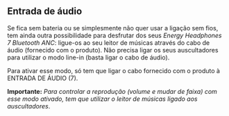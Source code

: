 ## Entrada de áudio

Se fica sem bateria ou se simplesmente não quer usar a ligação sem fios, tem ainda outra possibilidade para desfrutar dos seus *Energy Headphones 7 Bluetooth ANC*: ligue-os ao seu leitor de músicas através do cabo de áudio (fornecido com o produto). Não precisa ligar os seus auscultadores para utilizar o modo line-in (basta ligar o cabo de áudio).

Para ativar esse modo, só tem que ligar o cabo fornecido com o produto à ENTRADA DE ÁUDIO (7).

**Importante:** *Para controlar a reprodução (volume e mudar de faixa) com esse modo ativado, tem que utilizar o leitor de músicas ligado aos auscultadores*.

